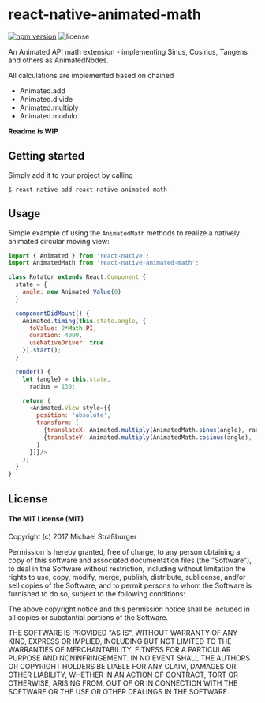 # react-native-animated-math

[![npm version](https://badge.fury.io/js/react-native-animated-math.svg)](https://badge.fury.io/js/react-native-animated-math)
![license](https://img.shields.io/github/license/rastapasta/react-native-animated-math.svg)

An Animated API math extension - implementing Sinus, Cosinus, Tangens and others as AnimatedNodes.

All calculations are implemented based on chained

* Animated.add
* Animated.divide
* Animated.multiply
* Animated.modulo

**Readme is WIP**

## Getting started

Simply add it to your project by calling

`$ react-native add react-native-animated-math`

## Usage

Simple example of using the `AnimatedMath` methods to realize a natively animated circular moving view:

```js
import { Animated } from 'react-native';
import AnimatedMath from 'react-native-animated-math';

class Rotator extends React.Component {
  state = {
    angle: new Animated.Value(0)
  }

  componentDidMount() {
    Animated.timing(this.state.angle, {
      toValue: 2*Math.PI,
      duration: 4000,
      useNativeDriver: true
    }).start();
  }

  render() {
    let {angle} = this.state,
      radius = 130;

    return (
      <Animated.View style={{
        position: 'absolute',
        transform: [
          {translateX: Animated.multiply(AnimatedMath.sinus(angle), radius)},
          {translateY: Animated.multiply(AnimatedMath.cosinus(angle), -radius)},
        ]
      }]}/>
    );
  }
}
```

## License

#### The MIT License (MIT)

Copyright (c) 2017 Michael Straßburger

Permission is hereby granted, free of charge, to any person obtaining a copy of this software and associated documentation files (the "Software"), to deal in the Software without restriction, including without limitation the rights to use, copy, modify, merge, publish, distribute, sublicense, and/or sell copies of the Software, and to permit persons to whom the Software is furnished to do so, subject to the following conditions:

The above copyright notice and this permission notice shall be included in all copies or substantial portions of the Software.

THE SOFTWARE IS PROVIDED "AS IS", WITHOUT WARRANTY OF ANY KIND, EXPRESS OR IMPLIED, INCLUDING BUT NOT LIMITED TO THE WARRANTIES OF MERCHANTABILITY, FITNESS FOR A PARTICULAR PURPOSE AND NONINFRINGEMENT. IN NO EVENT SHALL THE AUTHORS OR COPYRIGHT HOLDERS BE LIABLE FOR ANY CLAIM, DAMAGES OR OTHER LIABILITY, WHETHER IN AN ACTION OF CONTRACT, TORT OR OTHERWISE, ARISING FROM, OUT OF OR IN CONNECTION WITH THE SOFTWARE OR THE USE OR OTHER DEALINGS IN THE SOFTWARE.
